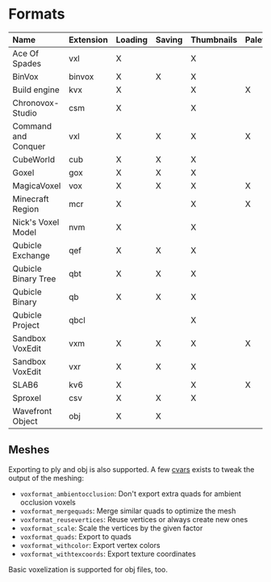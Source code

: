 # Formats

| Name                  | Extension | Loading | Saving | Thumbnails | Palette |
| :-------------------- | --------- | ------- | ------ | ---------- | ------- |
| Ace Of Spades         | vxl       | X       |        | X          |         |
| BinVox                | binvox    | X       | X      | X          |         |
| Build engine          | kvx       | X       |        | X          | X       |
| Chronovox-Studio      | csm       | X       |        | X          |         |
| Command and Conquer   | vxl       | X       | X      | X          | X       |
| CubeWorld             | cub       | X       | X      | X          |         |
| Goxel                 | gox       | X       | X      | X          |         |
| MagicaVoxel           | vox       | X       | X      | X          | X       |
| Minecraft Region      | mcr       | X       |        | X          | X       |
| Nick's Voxel Model    | nvm       | X       |        | X          |         |
| Qubicle Exchange      | qef       | X       | X      | X          |         |
| Qubicle Binary Tree   | qbt       | X       | X      | X          |         |
| Qubicle Binary        | qb        | X       | X      | X          |         |
| Qubicle Project       | qbcl      |         |        | X          |         |
| Sandbox VoxEdit       | vxm       | X       | X      | X          | X       |
| Sandbox VoxEdit       | vxr       | X       | X      | X          |         |
| SLAB6                 | kv6       | X       |        | X          | X       |
| Sproxel               | csv       | X       | X      | X          |         |
| Wavefront Object      | obj       | X       | X      |            |         |


## Meshes

Exporting to ply and obj is also supported. A few [cvars](Configuration.md) exists to tweak the output of the meshing:

* `voxformat_ambientocclusion`: Don't export extra quads for ambient occlusion voxels
* `voxformat_mergequads`: Merge similar quads to optimize the mesh
* `voxformat_reusevertices`: Reuse vertices or always create new ones
* `voxformat_scale`: Scale the vertices by the given factor
* `voxformat_quads`: Export to quads
* `voxformat_withcolor`: Export vertex colors
* `voxformat_withtexcoords`: Export texture coordinates

Basic voxelization is supported for obj files, too.
